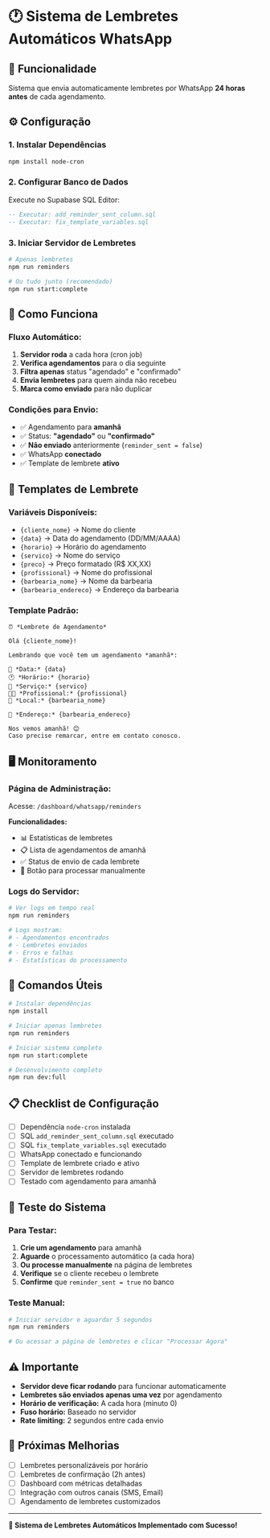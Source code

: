 # 🕐 Sistema de Lembretes Automáticos WhatsApp

## 🎯 **Funcionalidade**
Sistema que envia automaticamente lembretes por WhatsApp **24 horas antes** de cada agendamento.

## ⚙️ **Configuração**

### 1. **Instalar Dependências**
```bash
npm install node-cron
```

### 2. **Configurar Banco de Dados**
Execute no Supabase SQL Editor:
```sql
-- Executar: add_reminder_sent_column.sql
-- Executar: fix_template_variables.sql
```

### 3. **Iniciar Servidor de Lembretes**
```bash
# Apenas lembretes
npm run reminders

# Ou tudo junto (recomendado)
npm run start:complete
```

## 🚀 **Como Funciona**

### **Fluxo Automático:**
1. **Servidor roda** a cada hora (cron job)
2. **Verifica agendamentos** para o dia seguinte
3. **Filtra apenas** status "agendado" e "confirmado"
4. **Envia lembretes** para quem ainda não recebeu
5. **Marca como enviado** para não duplicar

### **Condições para Envio:**
- ✅ Agendamento para **amanhã**
- ✅ Status: **"agendado"** ou **"confirmado"**
- ✅ **Não enviado** anteriormente (`reminder_sent = false`)
- ✅ WhatsApp **conectado**
- ✅ Template de lembrete **ativo**

## 📱 **Templates de Lembrete**

### **Variáveis Disponíveis:**
- `{cliente_nome}` → Nome do cliente
- `{data}` → Data do agendamento (DD/MM/AAAA)
- `{horario}` → Horário do agendamento
- `{servico}` → Nome do serviço
- `{preco}` → Preço formatado (R$ XX,XX)
- `{profissional}` → Nome do profissional
- `{barbearia_nome}` → Nome da barbearia
- `{barbearia_endereco}` → Endereço da barbearia

### **Template Padrão:**
```
⏰ *Lembrete de Agendamento*

Olá {cliente_nome}! 

Lembrando que você tem um agendamento *amanhã*:

📅 *Data:* {data}
🕐 *Horário:* {horario}
💇 *Serviço:* {servico}
👨‍💼 *Profissional:* {profissional}
🏪 *Local:* {barbearia_nome}

📍 *Endereço:* {barbearia_endereco}

Nos vemos amanhã! 😊
Caso precise remarcar, entre em contato conosco.
```

## 🖥️ **Monitoramento**

### **Página de Administração:**
Acesse: `/dashboard/whatsapp/reminders`

**Funcionalidades:**
- 📊 Estatísticas de lembretes
- 📋 Lista de agendamentos de amanhã
- ✅ Status de envio de cada lembrete
- 🔄 Botão para processar manualmente

### **Logs do Servidor:**
```bash
# Ver logs em tempo real
npm run reminders

# Logs mostram:
# - Agendamentos encontrados
# - Lembretes enviados
# - Erros e falhas
# - Estatísticas do processamento
```

## 🔧 **Comandos Úteis**

```bash
# Instalar dependências
npm install

# Iniciar apenas lembretes
npm run reminders

# Iniciar sistema completo
npm run start:complete

# Desenvolvimento completo
npm run dev:full
```

## 📋 **Checklist de Configuração**

- [ ] Dependência `node-cron` instalada
- [ ] SQL `add_reminder_sent_column.sql` executado
- [ ] SQL `fix_template_variables.sql` executado
- [ ] WhatsApp conectado e funcionando
- [ ] Template de lembrete criado e ativo
- [ ] Servidor de lembretes rodando
- [ ] Testado com agendamento para amanhã

## 🎯 **Teste do Sistema**

### **Para Testar:**
1. **Crie um agendamento** para amanhã
2. **Aguarde** o processamento automático (a cada hora)
3. **Ou processe manualmente** na página de lembretes
4. **Verifique** se o cliente recebeu o lembrete
5. **Confirme** que `reminder_sent = true` no banco

### **Teste Manual:**
```bash
# Iniciar servidor e aguardar 5 segundos
npm run reminders

# Ou acessar a página de lembretes e clicar "Processar Agora"
```

## ⚠️ **Importante**

- **Servidor deve ficar rodando** para funcionar automaticamente
- **Lembretes são enviados apenas uma vez** por agendamento
- **Horário de verificação:** A cada hora (minuto 0)
- **Fuso horário:** Baseado no servidor
- **Rate limiting:** 2 segundos entre cada envio

## 🚀 **Próximas Melhorias**

- [ ] Lembretes personalizáveis por horário
- [ ] Lembretes de confirmação (2h antes)
- [ ] Dashboard com métricas detalhadas
- [ ] Integração com outros canais (SMS, Email)
- [ ] Agendamento de lembretes customizados

---

**🎉 Sistema de Lembretes Automáticos Implementado com Sucesso!**